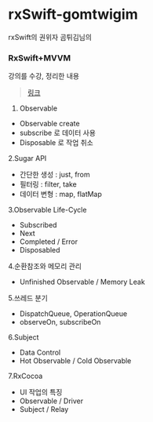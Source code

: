 # rxSwift-gomtwigim

rxSwift의 권위자 곰튀김님의 
### **RxSwift+MVVM** 
강의를 수강, 정리한 내용
> [링크](https://github.com/iamchiwon/RxSwift_In_4_Hours)

1. Observable
- Observable create
- subscribe 로 데이터 사용
- Disposable 로 작업 취소


2.Sugar API
- 간단한 생성 : just, from
- 필터링 : filter, take
- 데이터 변형 : map, flatMap

3.Observable Life-Cycle
- Subscribed
- Next
- Completed / Error
- Disposabled


4.순환참조와 메모리 관리
- Unfinished Observable / Memory Leak


5.쓰레드 분기
- DispatchQueue, OperationQueue
- observeOn, subscribeOn


6.Subject
- Data Control
- Hot Observable / Cold Observable


7.RxCocoa
- UI 작업의 특징
- Observable / Driver
- Subject / Relay
